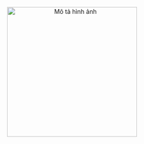 
<p align="center">
  <img src="https://i.pinimg.com/736x/0f/90/34/0f90347bebb6a0e8f0faf25c13ed2933.jpg" alt="Mô tả hình ảnh" width="300">
</p>


